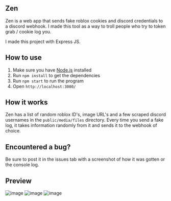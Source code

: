 ## Zen
Zen is a web app that sends fake roblox cookies and discord credentials to a discord webhook. I made this tool as a way to troll people who try to token grab / cookie log you.

I made this project with Express JS.

## How to use
1. Make sure you have [Node.js](https://nodejs.org/) installed
2. Run `npm install` to get the dependencies
3. Run `npm start` to run the program
4. Open `http://localhost:3000/`

## How it works
Zen has a list of random roblox ID's, image URL's and a few scraped discord usernames in the `public/media/files` directory. Every time you send a fake log, it takes information randomly from it and sends it to the webhook of choice.

## Encountered a bug?
Be sure to post it in the issues tab with a screenshot of how it was gotten or the console log.

## Preview
![image](https://raw.githubusercontent.com/damnkyro/media/blob/main/media/zen-media/panel.png)
![image](https://raw.githubusercontent.com/damnkyro/media/blob/main/media/zen-media/discord.png)
![image](https://raw.githubusercontent.com/damnkyro/media/blob/main/media/zen-media/roblox.png)
